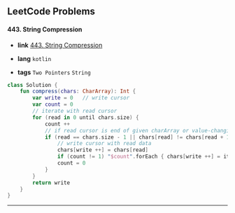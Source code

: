 ## LeetCode Problems



#### 443. String Compression

- **link**  [443. String Compression](https://leetcode.com/problems/string-compression/)

- **lang**  `kotlin` 
- **tags** `Two Pointers` `String` 

```kotlin
class Solution {
    fun compress(chars: CharArray): Int {
        var write = 0	// write cursor
        var count = 0
      	// iterate with read cursor
        for (read in 0 until chars.size) {
            count ++
          	// if read cursor is end of given charArray or value-changing edge
            if (read == chars.size - 1 || chars[read] != chars[read + 1]) {
              	// write cursor with read data
                chars[write ++] = chars[read]
                if (count != 1) "$count".forEach { chars[write ++] = it }
                count = 0
            }
        }
        return write
    }
}
```

---

